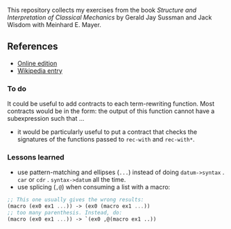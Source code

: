 This repository collects my exercises from the book _Structure and Interpretation of Classical Mechanics_ by Gerald Jay Sussman and Jack Wisdom with Meinhard E. Mayer.

## References
- [Online edition](https://tgvaughan.github.io/sicm/)
- [Wikipedia entry](https://en.wikipedia.org/wiki/Structure_and_Interpretation_of_Classical_Mechanics)

### To do
It could be useful to add contracts to each term-rewriting function. Most
contracts would be in the form: the output of this function cannot have a
subexpression such that ...

- it would be particularly useful to put a contract that checks the signatures of the functions passed to `rec-with` and `rec-with*`.

### Lessons learned
- use pattern-matching and ellipses (`...`) instead of doing
  `datum->syntax` . `car` or `cdr` . `syntax->datum` all the time.
- use splicing (`,@`) when consuming a list with a macro:
```scheme
;; This one usually gives the wrong results:
(macro (ex0 ex1 ...)) -> (ex0 (macro ex1 ...))
;; too many parenthesis. Instead, do:
(macro (ex0 ex1 ...)) -> `(ex0 ,@(macro ex1 ..))
```
